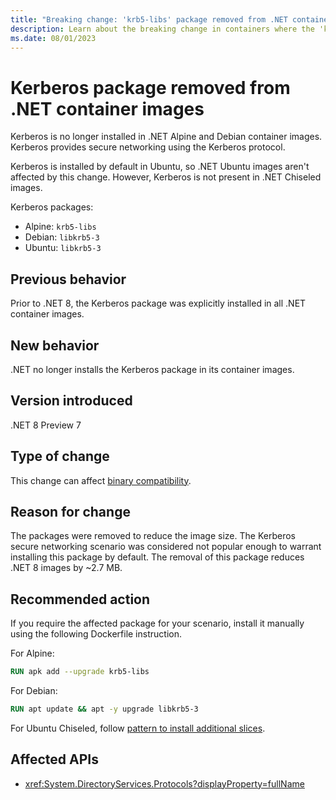 ```yaml
---
title: "Breaking change: 'krb5-libs' package removed from .NET container images"
description: Learn about the breaking change in containers where the 'krb5-libs' package was removed from .NET container images.
ms.date: 08/01/2023
---
```

# Kerberos package removed from .NET container images

Kerberos is no longer installed in .NET Alpine and Debian container images. Kerberos provides secure networking using the Kerberos protocol.

Kerberos is installed by default in Ubuntu, so .NET Ubuntu images aren't affected by this change. However, Kerberos is not present in .NET Chiseled images.

Kerberos packages:

- Alpine: `krb5-libs`
- Debian: `libkrb5-3`
- Ubuntu: `libkrb5-3`

## Previous behavior

Prior to .NET 8, the Kerberos package was explicitly installed in all .NET container images.

## New behavior

.NET no longer installs the Kerberos package in its container images.

## Version introduced

.NET 8 Preview 7

## Type of change

This change can affect [binary compatibility](../../categories.md#binary-compatibility).

## Reason for change

The packages were removed to reduce the image size. The Kerberos secure networking scenario was considered not popular enough to warrant installing this package by default. The removal of this package reduces .NET 8 images by ~2.7 MB.

## Recommended action

If you require the affected package for your scenario, install it manually using the following Dockerfile instruction.

For Alpine:

```dockerfile
RUN apk add --upgrade krb5-libs
```

For Debian:

```dockerfile
RUN apt update && apt -y upgrade libkrb5-3
```

For Ubuntu Chiseled, follow [pattern to install additional slices](https://github.com/ubuntu-rocks/dotnet/issues/21).

## Affected APIs

- <xref:System.DirectoryServices.Protocols?displayProperty=fullName>
